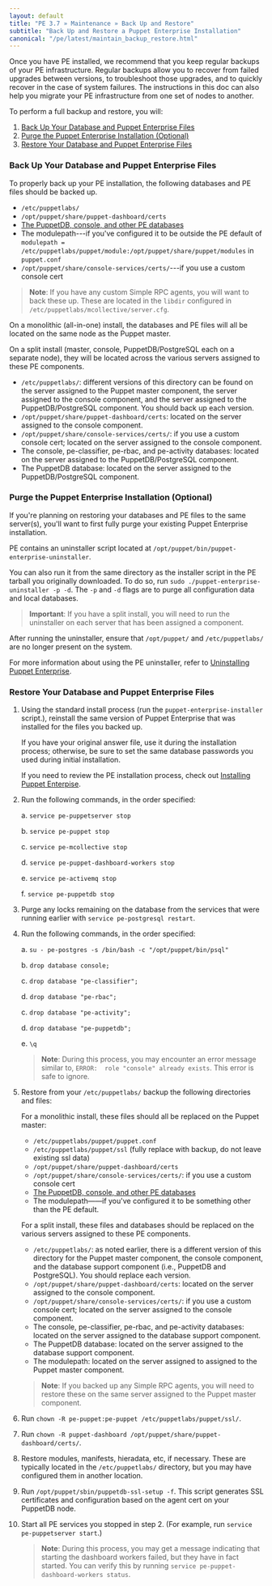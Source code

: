 ```yaml
---
layout: default
title: "PE 3.7 » Maintenance » Back Up and Restore"
subtitle: "Back Up and Restore a Puppet Enterprise Installation"
canonical: "/pe/latest/maintain_backup_restore.html"
---
```


Once you have PE installed, we recommend that you keep regular backups of your PE infrastructure. Regular backups allow you to recover from failed upgrades between versions, to troubleshoot those upgrades, and to quickly recover in the case of system failures. The instructions in this doc can also help you migrate your PE infrastructure from one set of nodes to another.

To perform a full backup and restore, you will:

1. [Back Up Your Database and Puppet Enterprise Files](#back-up-your-database-and-puppet-enterprise-files)
2. [Purge the Puppet Enterprise Installation (Optional)](#purge-the-puppet-enterprise-installation-optional)
3. [Restore Your Database and Puppet Enterprise Files](#restore-your-database-and-puppet-enterprise-files)

### Back Up Your Database and Puppet Enterprise Files

To properly back up your PE installation, the following databases and PE files should be backed up.

 - `/etc/puppetlabs/`
 - `/opt/puppet/share/puppet-dashboard/certs`
 - [The PuppetDB, console, and other PE databases](./maintain_console-db.html#database-backups)
 - The modulepath---if you've configured it to be outside the PE default of `modulepath = /etc/puppetlabs/puppet/module:/opt/puppet/share/puppet/modules` in `puppet.conf`
 - `/opt/puppet/share/console-services/certs/`---if you use a custom console cert

> **Note**: If you have any custom Simple RPC agents, you will want to back these up. These are located in the `libdir` configured in `/etc/puppetlabs/mcollective/server.cfg`.

On a monolithic (all-in-one) install, the databases and PE files will all be located on the same node as the Puppet master.

On a split install (master, console, PuppetDB/PostgreSQL each on a separate node), they will be located across the various servers assigned to these PE components.

   - `/etc/puppetlabs/`: different versions of this directory can be found on the server assigned to the Puppet master component, the server assigned to the console component, and the server assigned to the PuppetDB/PostgreSQL component. You should back up each version.
   - `/opt/puppet/share/puppet-dashboard/certs`: located on the server assigned to the console component.
   - `/opt/puppet/share/console-services/certs/`: if you use a custom console cert; located on the server assigned to the console component.
   - The console, pe-classifier, pe-rbac, and pe-activity databases: located on the server assigned to the PuppetDB/PostgreSQL component.
   - The PuppetDB database: located on the server assigned to the PuppetDB/PostgreSQL component.


### Purge the Puppet Enterprise Installation (Optional)

If you're planning on restoring your databases and PE files to the same server(s), you'll want to first fully purge your existing Puppet Enterprise installation.

PE contains an uninstaller script located at `/opt/puppet/bin/puppet-enterprise-uninstaller`.

You can also run it from the same directory as the installer script in the PE tarball you originally downloaded.  To do so, run `sudo ./puppet-enterprise-uninstaller -p -d`. The `-p` and `-d` flags are to purge all configuration data and local databases.

> **Important**: If you have a split install, you will need to run the uninstaller on each server that has been assigned a component.

After running the uninstaller, ensure that `/opt/puppet/` and `/etc/puppetlabs/` are no longer present on the system.

For more information about using the PE uninstaller, refer to [Uninstalling Puppet Enterprise](./install_uninstalling.html).

### Restore Your Database and Puppet Enterprise Files

1. Using the standard install process (run the `puppet-enterprise-installer` script.), reinstall the same version of Puppet Enterprise that was installed for the files you backed up.

   If you have your original answer file, use it during the installation process; otherwise, be sure to set the same database passwords you used during initial installation.

   If you need to review the PE installation process, check out [Installing Puppet Enterpise](./install_basic.html).

2. Run the following commands, in the order specified:

   a. `service pe-puppetserver stop`

   b. `service pe-puppet stop`

   c. `service pe-mcollective stop`

   d. `service pe-puppet-dashboard-workers stop`

   e. `service pe-activemq stop`

   f. `service pe-puppetdb stop`

3. Purge any locks remaining on the database from the services that were running earlier with `service pe-postgresql restart`.

4. Run the following commands, in the order specified:

   a. `su - pe-postgres -s /bin/bash -c "/opt/puppet/bin/psql"`

   b. `drop database console;`

   c. `drop database "pe-classifier";`

   d. `drop database "pe-rbac";`

   c. `drop database "pe-activity";`

   d. `drop database "pe-puppetdb";`

   e. `\q`

   > **Note**: During this process, you may encounter an error message similar to, `ERROR:  role "console" already exists`. This error is safe to ignore.

5. Restore from your `/etc/puppetlabs/` backup the following directories and files:

   For a monolithic install, these files should all be replaced on the Puppet master:

   - `/etc/puppetlabs/puppet/puppet.conf`
   - `/etc/puppetlabs/puppet/ssl` (fully replace with backup, do not leave existing ssl data)
   - `/opt/puppet/share/puppet-dashboard/certs`
   - `/opt/puppet/share/console-services/certs/`: if you use a custom console cert
   - [The PuppetDB, console, and other PE databases](./maintain_console-db.html#database-backups)
   - The modulepath——if you've configured it to be something other than the PE default.

   For a split install, these files and databases should be replaced on the various servers assigned to these PE components.

   - `/etc/puppetlabs/`: as noted earlier, there is a different version of this directory for the Puppet master component, the console component, and the database support component (i.e., PuppetDB and PostgreSQL). You should replace each version.
   - `/opt/puppet/share/puppet-dashboard/certs`: located on the server assigned to the console component.
   - `/opt/puppet/share/console-services/certs/`: if you use a custom console cert; located on the server assigned to the console component.
   - The console, pe-classifier, pe-rbac, and pe-activity databases: located on the server assigned to the database support component.
   - The PuppetDB database: located on the server assigned to the database support component.
   - The modulepath: located on the server assigned to assigned to the Puppet master component.

   >**Note**: If you backed up any Simple RPC agents, you will need to restore these on the same server assigned to the Puppet master component.

6. Run `chown -R pe-puppet:pe-puppet /etc/puppetlabs/puppet/ssl/`.
7. Run `chown -R puppet-dashboard /opt/puppet/share/puppet-dashboard/certs/`.
8. Restore modules, manifests, hieradata, etc, if necessary.
   These are typically located in the `/etc/puppetlabs/` directory, but you may have configured them in another location.
9. Run `/opt/puppet/sbin/puppetdb-ssl-setup -f`. This script generates SSL certificates and configuration based on the agent cert on your PuppetDB node.
10. Start all PE services you stopped in step 2. (For example, run `service pe-puppetserver start`.)

    >**Note**: During this process, you may get a message indicating that starting the dashboard workers failed, but they have in fact started. You can verify this by running `service pe-puppet-dashboard-workers status`.
